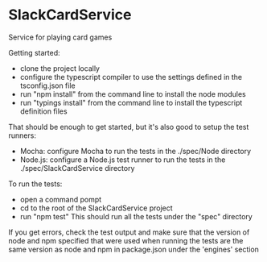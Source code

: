 # SlackCardService
Service for playing card games

Getting started:
- clone the project locally
- configure the typescript compiler to use the settings defined in the tsconfig.json file
- run "npm install" from the command line to install the node modules
- run "typings install" from the command line to install the typescript definition files

That should be enough to get started, but it's also good to setup the test runners:
- Mocha: configure Mocha to run the tests in the ./spec/Node directory
- Node.js: configure a Node.js test runner to run the tests in the ./spec/SlackCardService directory

To run the tests:
  * open a command pompt
  * cd to the root of the SlackCardService project
  * run "npm test"
This should run all the tests under the "spec" directory

If you get errors, check the test output and make sure that the version of node and npm specified 
that were used when running the tests are the same version as node and npm in package.json under the 
'engines' section